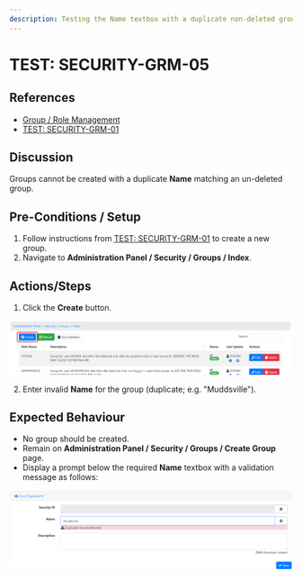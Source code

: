 ```yaml
---
description: Testing the Name textbox with a duplicate non-deleted group.
---
```


# TEST: SECURITY-GRM-05

## References

* [Group / Role Management](../../../../../operations/security-administration/group-role-management.md)
* [TEST: SECURITY-GRM-01](test-security-grm-01-1.md)

## Discussion

Groups cannot be created with a duplicate **Name** matching an un-deleted group.

## Pre-Conditions / Setup

1. Follow instructions from [TEST: SECURITY-GRM-01](test-security-grm-01-1.md) to create a new group.
2. Navigate to **Administration Panel / Security / Groups / Index**. 

## Actions/Steps

1. Click the **Create** button.

![](../../../../../../.gitbook/assets/image%20%28295%29.png)

2. Enter invalid **Name** for the group \(duplicate; e.g. "Muddsville"\).

## Expected Behaviour

* No group should be created.
* Remain on **Administration Panel / Security / Groups / Create Group** page.
* Display a prompt below the required **Name** textbox with a validation message as follows:

![](../../../../../../.gitbook/assets/image%20%28328%29.png)

